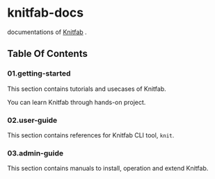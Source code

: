 # knitfab-docs

documentations of [Knitfab](https://github.com/opst/knitfab) .

## Table Of Contents

### 01.getting-started

This section contains tutorials and usecases of Knitfab.

You can learn Knitfab through hands-on project.

### 02.user-guide

This section contains references for Knitfab CLI tool, `knit`.

### 03.admin-guide

This section contains manuals to install, operation and extend Knitfab.
